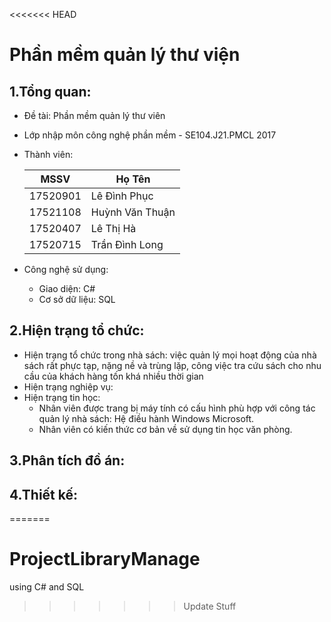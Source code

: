 <<<<<<< HEAD
# Phần mềm quản lý thư viện
## 1.Tổng quan:
- Đề tài: Phần mềm quản lý thư viên
- Lớp nhập môn công nghệ phần mềm - SE104.J21.PMCL 2017
- Thành viên:

  | MSSV     | Họ Tên       |
  | -------- | ------------ |
  | 17520901 | Lê Đình Phục |
  | 17521108 | Huỳnh Văn Thuận |
  |17520407 | Lê Thị Hà |
  | 17520715| Trần Đình Long |
  
- Công nghệ sử dụng:
  - Giao diện: C#
  - Cơ sở dữ liệu: SQL
## 2.Hiện trạng tổ chức:
- Hiện trạng tổ chức trong nhà sách: việc quản lý mọi hoạt động của nhà sách rất phực tạp, nặng nề và trùng lặp, công việc tra cứu sách cho nhu cầu của khách hàng tốn khá nhiều thời gian
- Hiện trạng nghiệp vụ:
- Hiện trạng tin học:
   - Nhân viên được trang bị máy tính có cấu hình phù hợp với công tác quản lý nhà sách: Hệ điều hành Windows Microsoft.
   - Nhân viên có kiến thức cơ bản về sử dụng tin học văn phòng.
## 3.Phân tích đồ án:
## 4.Thiết kế:

=======
# ProjectLibraryManage
using C# and SQL
>>>>>>> Update Stuff
